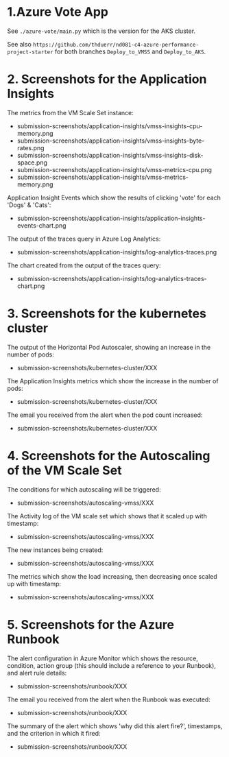 # 1.Azure Vote App

See `./azure-vote/main.py` which is the version for the AKS cluster.

See also `https://github.com/thduerr/nd081-c4-azure-performance-project-starter` for 
both branches `Deploy_to_VMSS` and `Deploy_to_AKS`.


# 2. Screenshots for the Application Insights

The metrics from the VM Scale Set instance:

* submission-screenshots/application-insights/vmss-insights-cpu-memory.png
* submission-screenshots/application-insights/vmss-insights-byte-rates.png
* submission-screenshots/application-insights/vmss-insights-disk-space.png
* submission-screenshots/application-insights/vmss-metrics-cpu.png
* submission-screenshots/application-insights/vmss-metrics-memory.png


Application Insight Events which show the results of clicking 'vote' for each 'Dogs' & 'Cats':

* submission-screenshots/application-insights/application-insights-events-chart.png


The output of the traces query in Azure Log Analytics:

* submission-screenshots/application-insights/log-analytics-traces.png


The chart created from the output of the traces query:

* submission-screenshots/application-insights/log-analytics-traces-chart.png


# 3. Screenshots for the kubernetes cluster

The output of the Horizontal Pod Autoscaler, showing an increase in the number of pods:

* submission-screenshots/kubernetes-cluster/XXX


The Application Insights metrics which show the increase in the number of pods:

* submission-screenshots/kubernetes-cluster/XXX


The email you received from the alert when the pod count increased:

* submission-screenshots/kubernetes-cluster/XXX



# 4. Screenshots for the Autoscaling of the VM Scale Set

The conditions for which autoscaling will be triggered:

* submission-screenshots/autoscaling-vmss/XXX


The Activity log of the VM scale set which shows that it scaled up with timestamp:

* submission-screenshots/autoscaling-vmss/XXX


The new instances being created:

* submission-screenshots/autoscaling-vmss/XXX


The metrics which show the load increasing, then decreasing once scaled up with timestamp:

* submission-screenshots/autoscaling-vmss/XXX


# 5. Screenshots for the Azure Runbook

The alert configuration in Azure Monitor which shows the resource, condition, action group (this should
include a reference to your Runbook), and alert rule details:

* submission-screenshots/runbook/XXX


The email you received from the alert when the Runbook was executed:

* submission-screenshots/runbook/XXX


The summary of the alert which shows 'why did this alert fire?', timestamps, and the criterion in which it
fired:

* submission-screenshots/runbook/XXX


